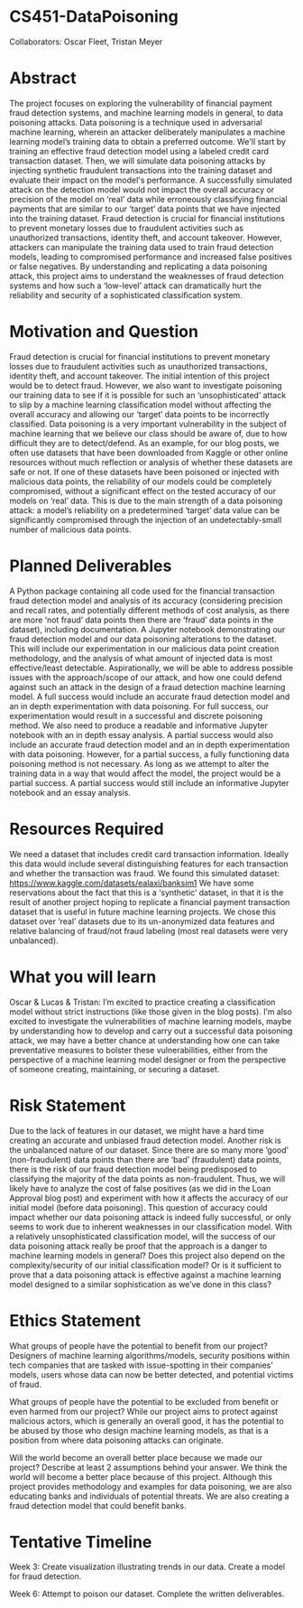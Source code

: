 # CS451-DataPoisoning
Collaborators: Oscar Fleet, Tristan Meyer

# Abstract
The project focuses on exploring the vulnerability of financial payment fraud detection systems, and machine learning models in general, to data poisoning attacks. Data poisoning is a technique used in adversarial machine learning, wherein an attacker deliberately manipulates a machine learning model’s training data to obtain a preferred outcome.
We'll start by training an effective fraud detection model using a labeled credit card transaction dataset. Then, we will simulate data poisoning attacks by injecting synthetic fraudulent transactions into the training dataset and evaluate their impact on the model's performance. A successfully simulated attack on the detection model would not impact the overall accuracy or precision of the model on ‘real’ data while erroneously classifying financial payments that are similar to our ‘target’ data points that we have injected into the training dataset.
Fraud detection is crucial for financial institutions to prevent monetary losses due to fraudulent activities such as unauthorized transactions, identity theft, and account takeover. However, attackers can manipulate the training data used to train fraud detection models, leading to compromised performance and increased false positives or false negatives. By understanding and replicating a data poisoning attack, this project aims to understand the weaknesses of fraud detection systems and how such a ‘low-level’ attack can dramatically hurt the reliability and security of a sophisticated classification system.

# Motivation and Question
Fraud detection is crucial for financial institutions to prevent monetary losses due to fraudulent activities such as unauthorized transactions, identity theft, and account takeover. The initial intention of this project would be to detect fraud. However, we also want to investigate poisoning our training data to see if it is possible for such an ‘unsophisticated’ attack to slip by a machine learning classification model without affecting the overall accuracy and allowing our ‘target’ data points to be incorrectly classified. Data poisoning is a very important vulnerability in the subject of machine learning that we believe our class should be aware of, due to how difficult they are to detect/defend. As an example, for our blog posts, we often use datasets that have been downloaded from Kaggle or other online resources without much reflection or analysis of whether these datasets are safe or not. If one of these datasets have been poisoned or injected with malicious data points, the reliability of our models could be completely compromised, without a significant effect on the tested accuracy of our models on ‘real’ data. This is due to the main strength of a data poisoning attack: a model’s reliability on a predetermined ‘target’ data value can be significantly compromised through the injection of an undetectably-small number of malicious data points.

# Planned Deliverables
A Python package containing all code used for the financial transaction fraud detection model and analysis of its accuracy (considering precision and recall rates, and potentially different methods of cost analysis, as there are more ‘not fraud’ data points then there are ‘fraud’ data points in the dataset), including documentation.
A Jupyter notebook demonstrating our fraud detection model and our data poisoning alterations to the dataset. This will include our experimentation in our malicious data point creation methodology, and the analysis of what amount of injected data is most effective/least detectable. Aspirationally, we will be able to address possible issues with the approach/scope of our attack, and how one could defend against such an attack in the design of a fraud detection machine learning model.
A full success would include an accurate fraud detection model and an in depth experimentation with data poisoning. For full success, our experimentation would result in a successful and discrete poisoning method. We also need to produce a readable and informative Jupyter notebook with an in depth essay analysis.
A partial success would also include an accurate fraud detection model and an in depth experimentation with data poisoning. However, for a partial success, a fully functioning data poisoning method is not necessary. As long as we attempt to alter the training data in a way that would affect the model, the project would be a partial success. A partial success would still include an informative Jupyter notebook and an essay analysis. 

# Resources Required
We need a dataset that includes credit card transaction information. Ideally this data would include several distinguishing features for each transaction and whether the transaction was fraud. We found this simulated dataset: 
https://www.kaggle.com/datasets/ealaxi/banksim1 
We have some reservations about the fact that this is a ‘synthetic’ dataset, in that it is the result of another project hoping to replicate a financial payment transaction dataset that is useful in future machine learning projects. We chose this dataset over ‘real’ datasets due to its un-anonymized data features and relative balancing of fraud/not fraud labeling (most real datasets were very unbalanced).

# What you will learn
Oscar & Lucas & Tristan: I’m excited to practice creating a classification model without strict instructions (like those given in the blog posts). I’m also excited to investigate the vulnerabilities of machine learning models, maybe by understanding how to develop and carry out a successful data poisoning attack, we may have a better chance at understanding how one can take preventative measures to bolster these vulnerabilities, either from the perspective of a machine learning model designer or from the perspective of someone creating, maintaining, or securing a dataset.

# Risk Statement 
Due to the lack of features in our dataset, we might have a hard time creating an accurate and unbiased fraud detection model.
Another risk is the unbalanced nature of our dataset. Since there are so many more ‘good’ (non-fraudulent) data points than there are ‘bad’ (fraudulent) data points, there is the risk of our fraud detection model being predisposed to classifying the majority of the data points as non-fraudulent. Thus, we will likely have to analyze the cost of false positives (as we did in the Loan Approval blog post) and experiment with how it affects the accuracy of our initial model (before data poisoning). This question of accuracy could impact whether our data poisoning attack is indeed fully successful, or only seems to work due to inherent weaknesses in our classification model.
With a relatively unsophisticated classification model, will the success of our data poisoning attack really be proof that the approach is a danger to machine learning models in general?  Does this project also depend on the complexity/security of our initial classification model? Or is it sufficient to prove that a data poisoning attack is effective against a machine learning model designed to a similar sophistication as we’ve done in this class?

# Ethics Statement 
What groups of people have the potential to benefit from our project?
Designers of machine learning algorithms/models, security positions within tech companies that are tasked with issue-spotting in their companies’ models, users whose data can now be better detected, and potential victims of fraud. 

What groups of people have the potential to be excluded from benefit or even harmed from our project?
While our project aims to protect against malicious actors, which is generally an overall good, it has the potential to be abused by those who design machine learning models, as that is a position from where data poisoning attacks can originate.

Will the world become an overall better place because we made our project? Describe at least 2 assumptions behind your answer. 
We think the world will become a better place because of this project. Although this project provides methodology and examples for data poisoning, we are also educating banks and individuals of potential threats. We are also creating a fraud detection model that could benefit banks. 


# Tentative Timeline
Week 3: 
Create visualization illustrating trends in our data. Create a model for fraud detection. 

Week 6: 
Attempt to poison our dataset. Complete the written deliverables. 
